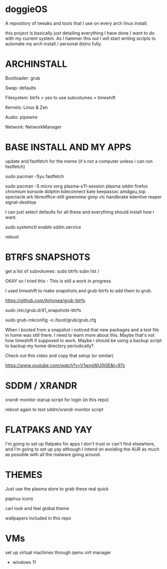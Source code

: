 # doggieOS
A repository of tweaks and tools that I use on every arch linux install.

this project is basically just detailing everything I have done / want to do with my current system. As I hammer this out I will start writing scripts to automate my arch install / personal distro fully.

# ARCHINSTALL

Bootloader: grub

Swap: defaults

Filesystem: btrfs > yes to use subvolumes > timeshift

Kernels: Linux & Zen

Audio: pipewire

Network: NetworkManager

# BASE INSTALL AND MY APPS

update and fastfetch for the meme (it's not a computer unless i can run fastfetch)

sudo pacman -Syu fastfetch

sudo pacman -S micro xorg plasma-x11-session plasma sddm firefox chromium konsole dolphin kdeconnect kate keepassxc amdgpu_top spectacle ark libreoffice-still gwenview gimp vlc handbrake kdenlive reaper signal-desktop

I can just select defaults for all these and everything should install how i want.

sudo systemctl enable sddm.service

reboot

# BTRFS SNAPSHOTS

get a list of subvolumes: sudo btrfs subv list /

OKAY so I tried this - This is still a work in progress

I used timeshift to make snapshots and grub-btrfs to add them to grub.

https://github.com/Antynea/grub-btrfs

sudo /etc/grub.d/41_snapshots-btrfs

sudo grub-mkconfig -o /boot/grub/grub.cfg

When i booted from a snapshot i noticed that new packages and a test file in home was still there. I need to learn more about this. Maybe that's not how timeshift if supposed to work. Maybe i should be using a backup script to backup my home directory periodically?

Check out this video and copy that setup (or similar)

https://www.youtube.com/watch?v=V1wxgWU0j0E&t=97s

# SDDM / XRANDR

xrandr monitor starup script for login (in this repo)

reboot again to test sddm/xrandr monitor script

# FLATPAKS AND YAY

I'm going to set up flatpaks for apps I don't trust or can't find elsewhere, and I'm going to set up yay although I intend on avoiding the AUR as much as possible with all the malware going around.

# THEMES

Just use the plasma store to grab these real quick

papirus icons

carl look and feel global theme

wallpapers included in this repo

# VMs

set up virtual machines through qemu virt manager
- windows 11
